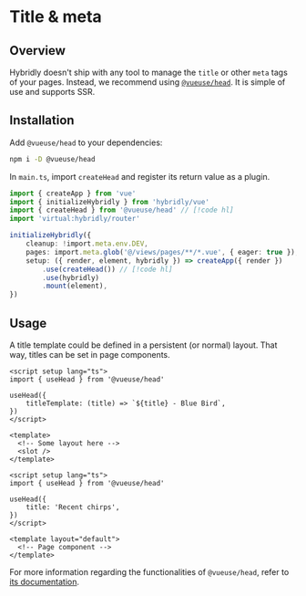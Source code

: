 # Title & meta

## Overview

Hybridly doesn't ship with any tool to manage the `title` or other `meta` tags of your pages. Instead, we recommend using [`@vueuse/head`](https://github.com/vueuse/head). It is simple of use and supports SSR.

## Installation

Add `@vueuse/head` to your dependencies:

```bash
npm i -D @vueuse/head
```

In `main.ts`, import `createHead` and register its return value as a plugin.

```ts
import { createApp } from 'vue'
import { initializeHybridly } from 'hybridly/vue'
import { createHead } from '@vueuse/head' // [!code hl]
import 'virtual:hybridly/router'

initializeHybridly({
	cleanup: !import.meta.env.DEV,
	pages: import.meta.glob('@/views/pages/**/*.vue', { eager: true }),
	setup: ({ render, element, hybridly }) => createApp({ render })
		.use(createHead()) // [!code hl]
		.use(hybridly)
		.mount(element),
})
```

## Usage

A title template could be defined in a persistent (or normal) layout. That way, titles can be set in page components.

```vue
<script setup lang="ts">
import { useHead } from '@vueuse/head'

useHead({
	titleTemplate: (title) => `${title} - Blue Bird`,
})
</script>

<template>
  <!-- Some layout here -->
  <slot />
</template>
```

```vue
<script setup lang="ts">
import { useHead } from '@vueuse/head'

useHead({
	title: 'Recent chirps',
})
</script>

<template layout="default">
  <!-- Page component -->
</template>
```

For more information regarding the functionalities of `@vueuse/head`, refer to [its documentation](https://github.com/vueuse/head).
